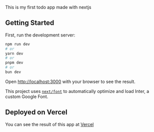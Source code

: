 This is my first todo app made with nextjs
## Getting Started

First, run the development server:

```bash
npm run dev
# or
yarn dev
# or
pnpm dev
# or
bun dev
```

Open [http://localhost:3000](http://localhost:3000) with your browser to see the result.

This project uses [`next/font`](https://nextjs.org/docs/basic-features/font-optimization) to automatically optimize and load Inter, a custom Google Font.

## Deployed on Vercel

You can see the result of this app at [Vercel](https://todolist-git-main-hermann2710s-projects.vercel.app/)
